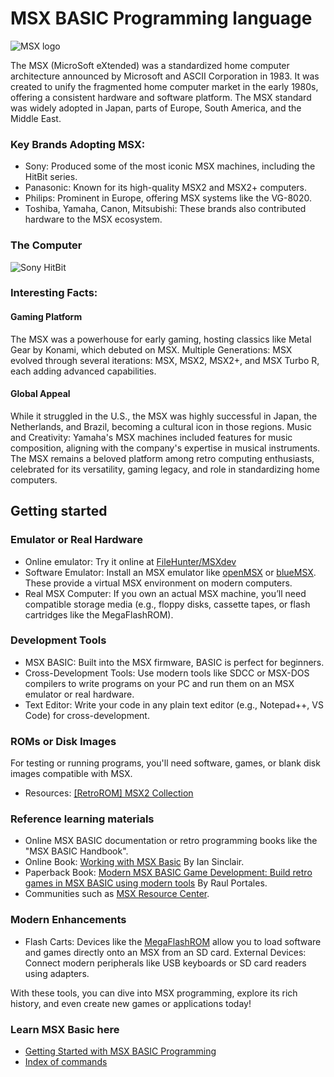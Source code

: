 # MSX BASIC Programming language

![MSX logo](https://upload.wikimedia.org/wikipedia/commons/thumb/9/95/MSX-Logo.svg/320px-MSX-Logo.svg.png)


The MSX (MicroSoft eXtended) was a standardized home computer architecture announced by Microsoft and ASCII Corporation in 1983. It was created to unify the fragmented home computer market in the early 1980s, offering a consistent hardware and software platform. The MSX standard was widely adopted in Japan, parts of Europe, South America, and the Middle East.

### Key Brands Adopting MSX:
- Sony: Produced some of the most iconic MSX machines, including the HitBit series.
- Panasonic: Known for its high-quality MSX2 and MSX2+ computers.
- Philips: Prominent in Europe, offering MSX systems like the VG-8020.
- Toshiba, Yamaha, Canon, Mitsubishi: These brands also contributed hardware to the MSX ecosystem.

### The Computer
![Sony HitBit](https://upload.wikimedia.org/wikipedia/commons/9/93/MSX-Hit_Bit_HB-75P.jpg)

### Interesting Facts:

#### Gaming Platform
The MSX was a powerhouse for early gaming, hosting classics like Metal Gear by Konami, which debuted on MSX.
Multiple Generations: MSX evolved through several iterations: MSX, MSX2, MSX2+, and MSX Turbo R, each adding advanced capabilities.

#### Global Appeal
While it struggled in the U.S., the MSX was highly successful in Japan, the Netherlands, and Brazil, becoming a cultural icon in those regions.
Music and Creativity: Yamaha's MSX machines included features for music composition, aligning with the company's expertise in musical instruments.
The MSX remains a beloved platform among retro computing enthusiasts, celebrated for its versatility, gaming legacy, and role in standardizing home computers.

## Getting started

### Emulator or Real Hardware
- Online emulator: Try it online at [FileHunter/MSXdev](https://www.file-hunter.com/MSXdev/)
- Software Emulator: Install an MSX emulator like [openMSX](https://openmsx.org/) or [blueMSX](http://bluemsx.msxblue.com/download.html). These provide a virtual MSX environment on modern computers.
- Real MSX Computer: If you own an actual MSX machine, you’ll need compatible storage media (e.g., floppy disks, cassette tapes, or flash cartridges like the MegaFlashROM).

### Development Tools
- MSX BASIC: Built into the MSX firmware, BASIC is perfect for beginners.
- Cross-Development Tools: Use modern tools like SDCC or MSX-DOS compilers to write programs on your PC and run them on an MSX emulator or real hardware.
- Text Editor: Write your code in any plain text editor (e.g., Notepad++, VS Code) for cross-development.

### ROMs or Disk Images
For testing or running programs, you'll need software, games, or blank disk images compatible with MSX.
- Resources: [[RetroROM] MSX2 Collection](https://archive.org/details/rr-msx2)

### Reference learning materials
- Online MSX BASIC documentation or retro programming books like the "MSX BASIC Handbook".
- Online Book: [Working with MSX Basic](https://hansotten.file-hunter.com/uploads/files/IanSinclairWorkingwithMSXBASIC.pdf) By Ian Sinclair.
- Paperback Book: [Modern MSX BASIC Game Development: Build retro games in MSX BASIC using modern tools](https://www.amazon.com/Modern-MSX-BASIC-Game-Development/dp/1527298094/) By Raul Portales.
- Communities such as [MSX Resource Center](https://www.msx.org/).

### Modern Enhancements
- Flash Carts: Devices like the [MegaFlashROM](https://msxcartridgeshop.com/VientoSur/flashrom/index.html) allow you to load software and games directly onto an MSX from an SD card.
External Devices: Connect modern peripherals like USB keyboards or SD card readers using adapters.

With these tools, you can dive into MSX programming, explore its rich history, and even create new games or applications today!

### Learn MSX Basic here
- [Getting Started with MSX BASIC Programming](./docs/start.md)
- [Index of commands](./docs/index.md)
